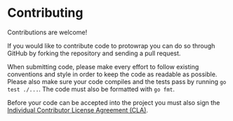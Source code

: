 Contributing
============

Contributions are welcome!

If you would like to contribute code to protowrap you can do so
through GitHub by forking the repository and sending a pull request.

When submitting code, please make every effort to follow existing
conventions and style in order to keep the code as readable as
possible. Please also make sure your code compiles and the tests pass
by running `go test ./...`. The code must also be formatted with `go
fmt`.

Before your code can be accepted into the project you must also sign the
[Individual Contributor License Agreement (CLA)][1].


 [1]: https://spreadsheets.google.com/spreadsheet/viewform?formkey=dDViT2xzUHAwRkI3X3k5Z0lQM091OGc6MQ&ndplr=1
